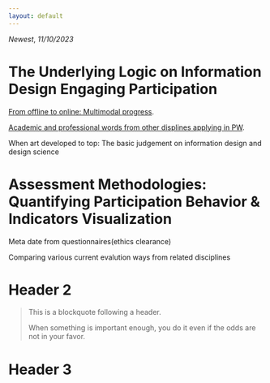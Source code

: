 ```yaml
---
layout: default
---
```


*Newest*, _11/10/2023_

# The Underlying Logic on Information Design Engaging Participation

[From offline to online: Multimodal progress](./another-page.html).

[Academic and professional words from other displines applying in PW](./another-page2.html).

When art developed to top: The basic judgement on information design and design science

# Assessment Methodologies: Quantifying Participation Behavior & Indicators Visualization

Meta date from questionnaires(ethics clearance)

Comparing various current evalution ways from related disciplines 

# Header 2

> This is a blockquote following a header.
>
> When something is important enough, you do it even if the odds are not in your favor.

# Header 3

